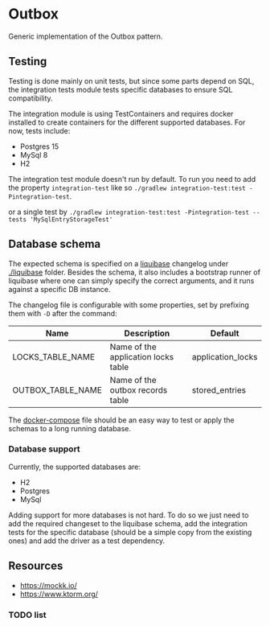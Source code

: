 # Outbox

Generic implementation of the Outbox pattern.

## Testing

Testing is done mainly on unit tests, but since some parts depend on SQL, the integration tests module tests
specific databases to ensure SQL compatibility.

The integration module is using TestContainers and requires docker installed to create containers for the different
supported databases. For now, tests include:

- Postgres 15
- MySql 8
- H2

The integration test module doesn't run by default. To run you need to add the property `integration-test` like so
`./gradlew integration-test:test -Pintegration-test`.

or a single test by `./gradlew integration-test:test -Pintegration-test --tests 'MySqlEntryStorageTest'`

## Database schema

The expected schema is specified on a [liquibase](https://docs.liquibase.com) changelog under [./liquibase](./liquibase)
folder. Besides the schema, it also includes a bootstrap runner of liquibase where one can simply specify the correct
arguments, and it runs against a specific DB instance.

The changelog file is configurable with some properties, set by prefixing them with `-D` after the command:

| Name              | Description                         | Default           |
|-------------------|-------------------------------------|-------------------|
| LOCKS_TABLE_NAME  | Name of the application locks table | application_locks |
| OUTBOX_TABLE_NAME | Name of the outbox records table    | stored_entries    |

The [docker-compose](./liquibase/docker-compose.yaml) file should be an easy way to test or apply the schemas
to a long running database.

### Database support

Currently, the supported databases are:
- H2
- Postgres
- MySql

Adding support for more databases is not hard. To do so we just need to add the required changeset to the liquibase
schema, add the integration tests for the specific database (should be a simple copy from the existing ones) and
add the driver as a test dependency.

## Resources

- https://mockk.io/
- https://www.ktorm.org/

### TODO list
